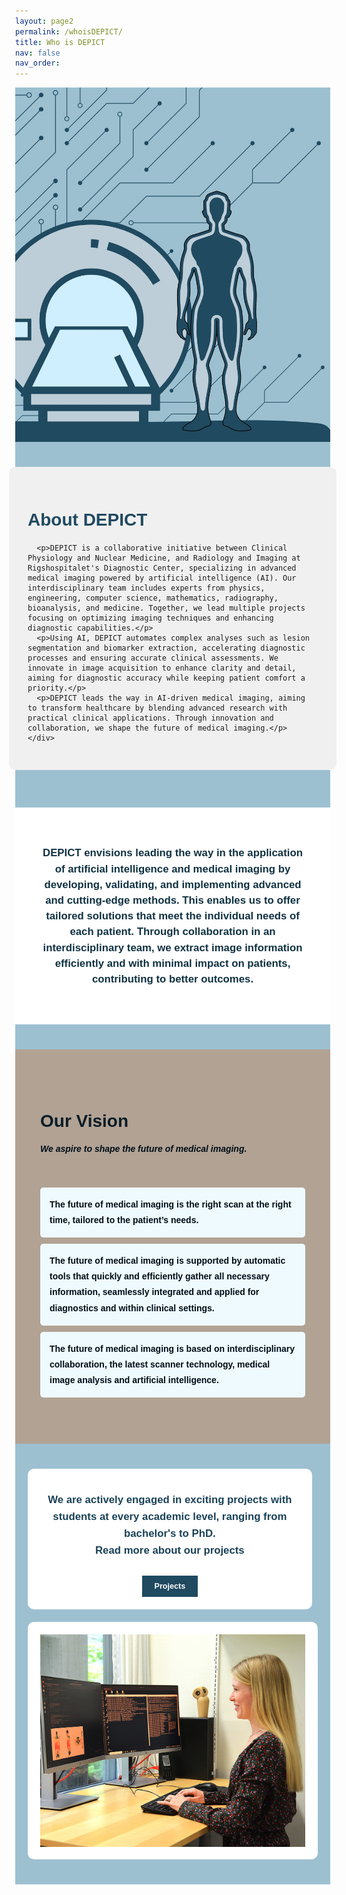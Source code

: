 ```yaml
---
layout: page2
permalink: /whoisDEPICT/
title: Who is DEPICT
nav: false
nav_order: 
---
```


<style>
body {
  margin: 0;
  font-family: Arial, sans-serif;
}
.hero-section {
  display: flex;
  background-color: #9DC0D1;
  flex-wrap: wrap; /* For bedre mobilvisning */
}
.hero-image-container {
  flex: 1 1 100%;
  display: flex;
  justify-content: flex-start;
  overflow: hidden;
}
.hero-image {
  width: 100%;
  height: 100%;
  object-fit: cover;
}
.hero-content {
  flex: 1 1 100%;
  padding: 40px 20px;
  display: flex;
  flex-direction: column;
  justify-content: center;
  align-items: center;
}
.hero-content-box {
  width: 100%;
  max-width: 800px;
  padding: 30px;
  background-color: #F0F0F0;
  border-radius: 10px;
  text-align: left;
}
.hero-content h1 {
  font-size: 2em;
  font-weight: bold;
  margin-bottom: 20px;
  color: #1F4A60;
}
.hero-content p {
  font-size: 1em;
  line-height: 1.5;
}
.section {
  width: 100%;
  padding: 40px 20px; /* Juster padding for bedre mobilvisning */
  margin: 20px 0;
  display: flex;
  justify-content: center;
  align-items: center;
  border: none;
}
.content {
  width: 100%;
  max-width: 1200px;
  padding: 20px;
  text-align: left;
  color: #000e16;
  border-radius: 10px;
}
.section-title {
  font-size: 2em;
  font-weight: bold;
  margin-bottom: 20px;
  text-align: left;
  color: #0c1d26;
}
.vision-list {
  list-style-type: none;
  padding: 0;
}
.vision-item {
  background-color: #EFFAFF;
  border-radius: 5px;
  margin-bottom: 10px;
  padding: 15px;
  font-size: 1em;
  font-weight: bold;
  line-height: 1.8;
}
.purpose-vision {
  font-size: 1.2em;
  line-height: 1.5;
  text-align: center;
  color: #113242;
  max-width: 950px;
  margin: 0 auto;
  font-weight: bold;
}
.about-us {
  background-color: #FFFFFF;
}
.vision {
  background-color: #B1A294;
}
.additional {
  background-color: #FFFFFF;
}
.additional-columns {
  display: flex;
  justify-content: space-between;
  flex-wrap: wrap; /* For bedre mobilvisning */
}
.clearfix {
  display: flex;
  justify-content: space-between;
  flex-wrap: wrap; /* For bedre mobilvisning */
  margin: 20px auto;
  max-width: 1200px;
  padding: 0 20px;
  box-sizing: border-box;
}
.column {
  flex: 1 1 100%;
  padding: 20px;
  background-color: #FFFFFF;
  border-radius: 10px;
  margin-bottom: 20px;
  display: flex;
  flex-direction: column;
  justify-content: center;
  align-items: center;
}
.column h2 {
  font-size: 1.5em;
  font-weight: bold;
  color: #1f4a60;
  margin-bottom: 10px;
  text-align: center;
}
.column p {
  font-size: 1.2em;
  font-weight: bold;
  color: #1B4257;
  line-height: 1.6;
  text-align: center;
}
.column img {
  max-width: 100%;
  height: auto;
  display: block;
  border-radius: 0px;
}
.btn {
  display: inline-block;
  padding: 10px 20px;
  margin-top: 10px;
  font-size: 0.9em;
  font-weight: bold;
  color: #fff;
  background-color: #1F4A60;
  text-align: center;
  text-decoration: none;
  border-radius: 0px;
  transition: background-color 0.3s ease;
}
.btn:hover {
  background-color: #113242;
}

/* Media Queries for Responsive Design */
@media (min-width: 768px) {
  .hero-image-container, .hero-content {
    flex: 1 1 50%;
  }
  .column {
    flex: 1 1 48%;
    margin-right: 2%;
  }
  .column:last-child {
    margin-right: 0;
  }
}

@media (max-width: 767px) {
  .hero-image-container, .hero-content {
    flex: 1 1 100%;
  }
  .column {
    flex: 1 1 100%;
  }
  .hero-content-box {
    width: 100%;
  }
  .hero-content h1 {
    font-size: 1.8em;
  }
  .hero-content p {
    font-size: 0.9em;
  }
  .section-title {
    font-size: 1.8em;
  }
  .purpose-vision {
    font-size: 1em;
  }
  .column h2 {
    font-size: 1.2em;
  }
  .column p {
    font-size: 1em;
  }
}
</style>

<!-- Hero Section with Large Image and Text Overlay -->
<div class="hero-section">
  <div class="hero-image-container">
    <img src="/assets/img/Design3.jpg" alt="Illustrationsbillede" class="hero-image">
  </div>
  <div class="hero-content">
    <div class="hero-content-box">
      <h1>About DEPICT</h1>

      <p>DEPICT is a collaborative initiative between Clinical Physiology and Nuclear Medicine, and Radiology and Imaging at Rigshospitalet's Diagnostic Center, specializing in advanced medical imaging powered by artificial intelligence (AI). Our interdisciplinary team includes experts from physics, engineering, computer science, mathematics, radiography, bioanalysis, and medicine. Together, we lead multiple projects focusing on optimizing imaging techniques and enhancing diagnostic capabilities.</p>
      <p>Using AI, DEPICT automates complex analyses such as lesion segmentation and biomarker extraction, accelerating diagnostic processes and ensuring accurate clinical assessments. We innovate in image acquisition to enhance clarity and detail, aiming for diagnostic accuracy while keeping patient comfort a priority.</p>
      <p>DEPICT leads the way in AI-driven medical imaging, aiming to transform healthcare by blending advanced research with practical clinical applications. Through innovation and collaboration, we shape the future of medical imaging.</p>
    </div>
  </div>
</div>

<!-- About Us Section -->
<div class="section about-us">
  <div class="content">
    <p class="purpose-vision">DEPICT envisions leading the way in the application of artificial intelligence and medical imaging by developing, validating, and implementing advanced and cutting-edge methods. This enables us to offer tailored solutions that meet the individual needs of each patient. Through collaboration in an interdisciplinary team, we extract image information efficiently and with minimal impact on patients, contributing to better outcomes.</p>
  </div>
</div>

<!-- Vision Section -->
<div class="section vision">
  <div class="content">
    <h2 class="section-title">Our Vision</h2>
    <h5>We aspire to shape the future of medical imaging.</h5><br>
    <ul class="vision-list">
      <li class="vision-item">The future of medical imaging is the right scan at the right time, tailored to the patient’s needs.</li>
      <li class="vision-item">The future of medical imaging is supported by automatic tools that quickly and efficiently gather all necessary information, seamlessly integrated and applied for diagnostics and within clinical settings.</li>
      <li class="vision-item">The future of medical imaging is based on interdisciplinary collaboration, the latest scanner technology, medical image analysis and artificial intelligence.</li>
    </ul>
  </div>
</div>

<div class="clearfix">
  <div class="column">
    <p>We are actively engaged in exciting projects with students at every academic level, ranging from bachelor's to PhD.<br> 
Read more about our projects</p>
    <a href="/projects" class="btn" target="_blank">Projects</a>
  </div>
  <div class="column">
    <img src="/assets/img/Nanna.jpg" alt="Image Description">
  </div>
</div>
